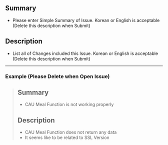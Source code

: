 ## Summary
- Please enter Simple Summary of Issue. Korean or English is acceptable (Delete this description when Submit)

## Description
- List all of Changes included this Issue. Korean or English is acceptable (Delete this description when Submit)

---

### Example (Please Delete when Open Issue)
> ## Summary
> - CAU Meal Function is not working properly
>
> ## Description
> - CAU Meal Function does not return any data
> - It seems like to be related to SSL Version